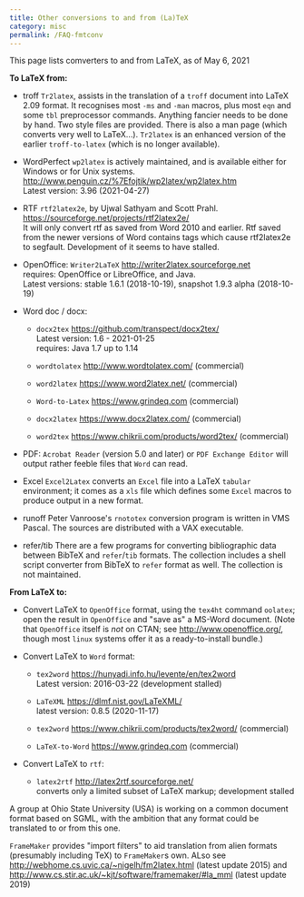 ```yaml
---
title: Other conversions to and from (La)TeX
category: misc
permalink: /FAQ-fmtconv
---
```


This page lists comverters to and from LaTeX, as of May 6, 2021

**To LaTeX from:**

- troff `Tr2latex`, assists in the translation of a
  `troff` document into LaTeX 2.09 format.  It recognises most
  `-ms` and `-man` macros, plus most `eqn` and some
  `tbl` preprocessor commands.  Anything fancier needs to be
  done by hand. Two style files are provided. There is also a man page
  (which converts very well to LaTeX&hellip;).
  `Tr2latex` is an enhanced version of the earlier
  `troff-to-latex` (which is no longer available).

- WordPerfect `wp2latex` is actively maintained, and is
  available either for Windows or for Unix systems.  
  http://www.penguin.cz/%7Efojtik/wp2latex/wp2latex.htm  
  Latest version: 3.96 (2021-04-27)
  
- RTF `rtf2latex2e`, by Ujwal Sathyam and Scott Prahl.  
  https://sourceforge.net/projects/rtf2latex2e/  
  It will only convert rtf as saved from Word 2010 and earlier. 
  Rtf saved from the newer versions of Word contains tags which cause rtf2latex2e to segfault.
  Development of it seems to have stalled.
  
- OpenOffice: `Writer2LaTeX` http://writer2latex.sourceforge.net  
  requires: OpenOffice or LibreOffice, and Java.  
  Latest versions: stable 1.6.1 (2018-10-19), snapshot 1.9.3 alpha (2018-10-19)

- Word doc / docx: 
  - `docx2tex` https://github.com/transpect/docx2tex/  
      Latest version: 1.6 - 2021-01-25  
      requires: Java 1.7 up to 1.14
    
  - `wordtolatex` http://www.wordtolatex.com/  (commercial)
  
  - `word2latex` https://www.word2latex.net/  (commercial)
  
  - `Word-to-Latex` https://www.grindeq.com  (commercial)
  
  - `docx2latex` https://www.docx2latex.com/  (commercial)
  
  - `word2tex` https://www.chikrii.com/products/word2tex/  (commercial)
  
- PDF: `Acrobat Reader` (version 5.0 and later) 
  or `PDF Exchange Editor` will output rather feeble
  files that `Word` can read.
    
- Excel `Excel2Latex` converts an `Excel` file
  into a LaTeX `tabular` environment; it comes as a
  `xls` file which defines some `Excel` macros to produce
  output in a new format.
  
- runoff Peter Vanroose's `rnototex`
  conversion program is written in VMS Pascal.
  The sources are distributed with a VAX executable.
  
- refer/tib There are a few programs for converting bibliographic
  data between BibTeX and `refer`/`tib` formats.
  The collection includes a shell script converter from BibTeX to
  `refer` format as well. The collection
  is not maintained.

**From LaTeX to:**
  
- Convert LaTeX to `OpenOffice` format, using the
      `tex4ht` command `oolatex`; open the result in `OpenOffice` 
      and "save as" a MS-Word document.
      (Note that `OpenOffice` itself is _not_ on
      CTAN; see <http://www.openoffice.org/>, though most
      `linux` systems offer it as a ready-to-install bundle.)
      
- Convert LaTeX to `Word` format:

  - `tex2word` https://hunyadi.info.hu/levente/en/tex2word  
    Latest version: 2016-03-22 (development stalled)
  
  - `LaTeXML` https://dlmf.nist.gov/LaTeXML/  
    latest version: 0.8.5 (2020-11-17)
  
  - `tex2word` https://www.chikrii.com/products/tex2word/  (commercial)
  
  - `LaTeX-to-Word` https://www.grindeq.com  (commercial)
  
- Convert LaTeX to `rtf`: 
  - `latex2rtf` http://latex2rtf.sourceforge.net/  
    converts only a limited subset of LaTeX markup;
    development stalled

A group at Ohio State University (USA) is working on
a common document format based on SGML, with the ambition that any
format could be translated to or from this one. 

`FrameMaker` provides "import filters" to aid translation from alien formats
(presumably including TeX) to `FrameMaker`s own.
ALso see http://webhome.cs.uvic.ca/~nigelh/fm2latex.html (latest update 2015)
and http://www.cs.stir.ac.uk/~kjt/software/framemaker/#la_mml (latest update 2019)
